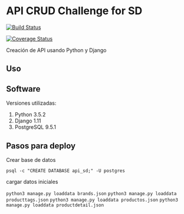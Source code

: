 # API CRUD Challenge for SD

[![Build Status](https://travis-ci.org/trekkerghost/api_sd.svg?branch=master)](https://travis-ci.org/trekkerghost/api_sd)

[![Coverage Status](https://coveralls.io/repos/github/trekkerghost/api_sd/badge.svg?branch=master)](https://coveralls.io/github/trekkerghost/api_sd?branch=master)

Creación de API usando Python y Django

## Uso


## Software
Versiones utilizadas:

1. Python 3.5.2
2. Django 1.11
3. PostgreSQL 9.5.1

## Pasos para deploy

Crear base de datos

`psql -c "CREATE DATABASE api_sd;" -U postgres`

cargar datos iniciales

`python3 manage.py loaddata brands.json`
`python3 manage.py loaddata producttags.json`
`python3 manage.py loaddata productos.json`
`python3 manage.py loaddata productdetail.json`

